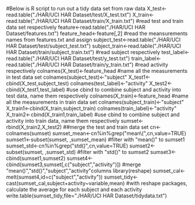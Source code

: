 #Below is R script to run out a tidy data set from raw data
X_test<-read.table("./HAR/UCI HAR Dataset/test/X_test.txt")
X_train<-read.table("./HAR/UCI HAR Dataset/train/X_train.txt")
#read test and train data set respectively
feature<-read.table("./HAR/UCI HAR Dataset/features.txt")
feature_head<-feature[,2]
#read the meansurements names from features.txt and assign 
subject_test<-read.table("./HAR/UCI HAR Dataset/test/subject_test.txt")
subject_train<-read.table("./HAR/UCI HAR Dataset/train/subject_train.txt")
#read subject respectively
test_label<-read.table("./HAR/UCI HAR Dataset/test/y_test.txt")
train_label<-read.table("./HAR/UCI HAR Dataset/train/y_train.txt")
#read activity respectively
colnames(X_test)<-feature_head
#name all the measurements in test data set
colnames(subject_test)<-"subject"
X_test1<-cbind(X_test,subject_test)
colnames(test_label)<-"activity"
X_test2<-cbind(X_test1,test_label)
#use cbind to combine subject and activity into test data, name them respectively
colnames(X_train)<-feature_head
#name all the measurements in train data set
colnames(subject_train)<-"subject"
X_train1<-cbind(X_train,subject_train)
colnames(train_label)<-"activity"
X_train2<-cbind(X_train1,train_label)
#use cbind to combine subject and activity into train data, name them respectively
sumset<-rbind(X_train2,X_test2)
##merge the test and train data set 
cn<-colnames(sumset)
sumset_mean<-cn%in%grep("mean\\(",cn,value=TRUE)
sumset1<-subset(sumset, ,sumset_mean)
#filter with "mean()" to sumset1
sumset_std<-cn%in%grep("std()",cn,value=TRUE)
sumset2<-subset(sumset, ,sumset_std)
#filter with "std()" to sumset2
sumset3<-cbind(sumset1,sumset2)
sumset4<-cbind(sumset3,sumset[,c("subject","activity")])
#merge "mean()","std()","subject","activity"columns 
library(reshape)
sumset_cal<-melt(sumset4,id=c("subject","activity"))
sumset_tidy<-cast(sumset_cal,subject+activity~variable,mean)
#with reshape packages, calculate the average for each subject and each activity
write.table(sumset_tidy,file="./HAR/UCI HAR Dataset/tidydata.txt")
